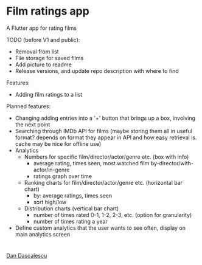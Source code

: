 # Film ratings app
A Flutter app for rating films

TODO (before V1 and public):
 - Removal from list
 - File storage for saved films
 - Add picture to readme
 - Release versions, and update repo description with where to find

Features:
 - Adding film ratings to a list

Planned features:
 - Changing adding entries into a '+' button that brings up a box, involving the next point
 - Searching through IMDb API for films (maybe storing them all in useful format? depends on format they appear in API and how easy retrieval is. cache may be nice for offline use)
 - Analytics
   - Numbers for specific film/director/actor/genre etc. (box with info)
     - average rating, times seen, most watched film by-director/with-actor/in-genre
     - ratings graph over time
   - Ranking charts for film/director/actor/genre etc. (horizontal bar chart)
     - by: average ratings, times seen
     - sort high/low
   - Distribution charts (vertical bar chart)
     - number of times rated 0-1, 1-2, 2-3, etc. (option for granularity)
     - number of times rating a year
 - Define custom analytics that the user wants to see often, display on main analytics screen

#
[Dan Dascalescu](https://github.com/ddascalescu)
